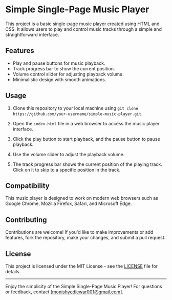 # Simple Single-Page Music Player

This project is a basic single-page music player created using HTML and CSS. It allows users to play and control music tracks through a simple and straightforward interface.

## Features

- Play and pause buttons for music playback.
- Track progress bar to show the current position.
- Volume control slider for adjusting playback volume.
- Minimalistic design with smooth animations.

## Usage

1. Clone this repository to your local machine using `git clone https://github.com/your-username/simple-music-player.git`.

2. Open the `index.html` file in a web browser to access the music player interface.

3. Click the play button to start playback, and the pause button to pause playback.

4. Use the volume slider to adjust the playback volume.

5. The track progress bar shows the current position of the playing track. Click on it to skip to a specific position in the track.

## Compatibility

This music player is designed to work on modern web browsers such as Google Chrome, Mozilla Firefox, Safari, and Microsoft Edge.

## Contributing

Contributions are welcome! If you'd like to make improvements or add features, fork the repository, make your changes, and submit a pull request.

## License

This project is licensed under the MIT License - see the [LICENSE](LICENSE) file for details.

---

Enjoy the simplicity of the Simple Single-Page Music Player! For questions or feedback, contact [monishyedlewar001@gmail.com].
